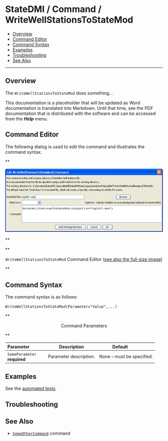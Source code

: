 # StateDMI / Command / WriteWellStationsToStateMod #

* [Overview](#overview)
* [Command Editor](#command-editor)
* [Command Syntax](#command-syntax)
* [Examples](#examples)
* [Troubleshooting](#troubleshooting)
* [See Also](#see-also)

-------------------------

## Overview ##

The `WriteWellStationsToStateMod` does something...

This documentation is a placeholder that will be updated as Word documentation is translated into Markdown.
Until that time, see the PDF documentation that is distributed with the software and can be accessed
from the ***Help*** menu.

## Command Editor ##

The following dialog is used to edit the command and illustrates the command syntax.

**<p style="text-align: center;">
![WriteWellStationsToStateMod](WriteWellStationsToStateMod.png)
</p>**

**<p style="text-align: center;">
`WriteWellStationsToStateMod` Command Editor (<a href="../WriteWellStationsToStateMod.png">see also the full-size image</a>)
</p>**

## Command Syntax ##

The command syntax is as follows:

```text
WriteWellStationsToStateMod(Parameter="Value",...)
```
**<p style="text-align: center;">
Command Parameters
</p>**

| **Parameter**&nbsp;&nbsp;&nbsp;&nbsp;&nbsp;&nbsp;&nbsp;&nbsp;&nbsp;&nbsp;&nbsp;&nbsp; | **Description** | **Default**&nbsp;&nbsp;&nbsp;&nbsp;&nbsp;&nbsp;&nbsp;&nbsp;&nbsp;&nbsp; |
| --------------|-----------------|----------------- |
|`SomeParameter`<br>**required**|Parameter description.|None – must be specified.|

## Examples ##

See the [automated tests](https://github.com/OpenCDSS/cdss-app-statedmi-test/tree/master/test/regression/commands/WriteWellStationsToStateMod).

## Troubleshooting ##

## See Also ##

* [`SomeOtherCommand`](../SomeOtherCommand/SomeOtherCommand) command
